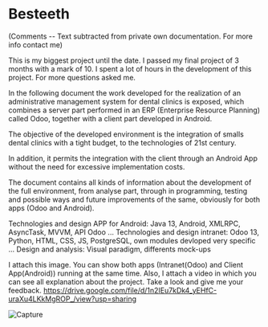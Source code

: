 # Besteeth

(Comments -- Text subtracted from private own documentation. For more info contact me)

This is my biggest project until the date. I passed my final project of 3 months with a mark of 10. I spent a lot of hours in the development of this project. For more questions asked me.

In the following document the work developed for the realization of an administrative management system for dental clinics is exposed, 
which combines a server part performed in an ERP (Enterprise Resource Planning) called Odoo, together with a client part developed in Android.


The objective of the developed environment is the integration of smalls dental clinics with a tight budget, to the technologies of 21st century. 

In addition, it permits the integration with the client through an Android App without the need for excessive implementation costs.

The document contains all kinds of information about the development of the full environment, from analyse part, through in programming, testing and possible ways and future improvements of the same, obviously for both apps (Odoo and Android).

Technologies and design APP for Android: Java 13, Android, XMLRPC, AsyncTask, MVVM, API Odoo ...
Technologies and design intranet: Odoo 13, Python, HTML, CSS, JS, PostgreSQL, own modules devloped very specific ...
Design and analysis: Visual paradigm, differents mock-ups


I attach this image. You can show both apps (Intranet(Odoo) and Client App(Android)) running at the same time. Also, I attach a video in which you can see all explanation about the project. Take a look and give me your feedback.
https://drive.google.com/file/d/1n2IEu7kDk4_yEHfC-uraXu4LKkMgROP_/view?usp=sharing  


<img src="https://i.ibb.co/1fwBBwd/Capture.jpg" alt="Capture" border="0">
